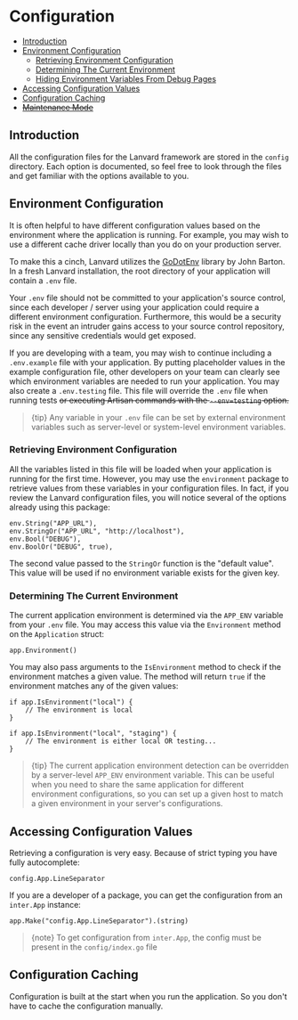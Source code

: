 # Configuration

- [Introduction](#introduction)
- [Environment Configuration](#environment-configuration)
    - [Retrieving Environment Configuration](#retrieving-environment-configuration)
    - [Determining The Current Environment](#determining-the-current-environment)
    - [Hiding Environment Variables From Debug Pages](#hiding-environment-variables-from-debug)
- [Accessing Configuration Values](#accessing-configuration-values)
- [Configuration Caching](#configuration-caching)
- [~~Maintenance Mode~~](#maintenance-mode)

<a name="introduction"></a>
## Introduction

All the configuration files for the Lanvard framework are stored in the `config` directory. Each option is documented, so feel free to look through the files and get familiar with the options available to you.

<a name="environment-configuration"></a>
## Environment Configuration

It is often helpful to have different configuration values based on the environment where the application is running. For example, you may wish to use a different cache driver locally than you do on your production server.

To make this a cinch, Lanvard utilizes the [GoDotEnv](https://github.com/joho/godotenv) library by John Barton. In a fresh Lanvard installation, the root directory of your application will contain a `.env` file.

Your `.env` file should not be committed to your application's source control, since each developer / server using your
application could require a different environment configuration. Furthermore, this would be a security risk in the event
an intruder gains access to your source control repository, since any sensitive credentials would get exposed.

If you are developing with a team, you may wish to continue including a `.env.example` file with your application. By
putting placeholder values in the example configuration file, other developers on your team can clearly see which
environment variables are needed to run your application. You may also create a `.env.testing` file. This file will
override the `.env` file when running tests ~~or executing Artisan commands with the `--env=testing` option.~~

> {tip} Any variable in your `.env` file can be set by external environment variables such as server-level or system-level environment variables.

<a name="retrieving-environment-configuration"></a>
### Retrieving Environment Configuration

All the variables listed in this file will be loaded when your application is running for the first time. However, you may use the `environment` package to retrieve values from these variables in your configuration files. In fact, if you review the Lanvard configuration files, you will notice several of the options already using this package:

    env.String("APP_URL"),
    env.StringOr("APP_URL", "http://localhost"),
    env.Bool("DEBUG"),
    env.BoolOr("DEBUG", true),

The second value passed to the `StringOr` function is the "default value". This value will be used if no environment
variable exists for the given key.

<a name="determining-the-current-environment"></a>
### Determining The Current Environment

The current application environment is determined via the `APP_ENV` variable from your `.env` file. You may access this value via the `Environment` method on the `Application` struct:

    app.Environment()

You may also pass arguments to the `IsEnvironment` method to check if the environment matches a given value. The method will return `true` if the environment matches any of the given values:

    if app.IsEnvironment("local") {
        // The environment is local
    }

    if app.IsEnvironment("local", "staging") {
        // The environment is either local OR testing...
    }

> {tip} The current application environment detection can be overridden by a server-level `APP_ENV` environment variable. This can be useful when you need to share the same application for different environment configurations, so you can set up a given host to match a given environment in your server's configurations.

<a name="accessing-configuration-values"></a>
## Accessing Configuration Values

Retrieving a configuration is very easy. Because of strict typing you have fully autocomplete:

    config.App.LineSeparator

If you are a developer of a package, you can get the configuration from an `inter.App` instance:

    app.Make("config.App.LineSeparator").(string)

> {note} To get configuration from `inter.App`, the config must be present in the `config/index.go` file

<a name="configuration-caching"></a>

## Configuration Caching

Configuration is built at the start when you run the application. So you don't have to cache the configuration manually.